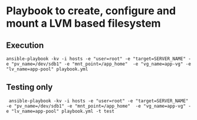 # Playbook to create, configure and mount a LVM based filesystem

## Execution
```
ansible-playbook -kv -i hosts -e "user=root" -e "target=SERVER_NAME" -e "pv_name=/dev/sdb1" -e "mnt_point=/app_home"  -e "vg_name=app-vg" -e "lv_name=app-pool" playbook.yml
```

## Testing only
```
 ansible-playbook -kv -i hosts -e "user=root" -e "target=SERVER_NAME" -e "pv_name=/dev/sdb1" -e "mnt_point=/app_home"  -e "vg_name=app-vg" -e "lv_name=app-pool" playbook.yml -t test
```
